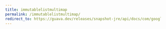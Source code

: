 ```yaml
---
title: immutablelistmultimap
permalink: /immutablelistmultimap/
redirect_to: https://guava.dev/releases/snapshot-jre/api/docs/com/google/common/collect/ImmutableListMultimap.html
---
```

